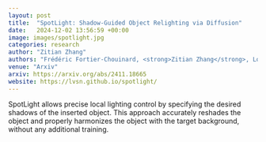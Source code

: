 ```yaml
---
layout: post
title:  "SpotLight: Shadow-Guided Object Relighting via Diffusion"
date:   2024-12-02 13:56:59 +00:00
image: images/spotlight.jpg
categories: research
author: "Zitian Zhang"
authors: "Frédéric Fortier-Chouinard, <strong>Zitian Zhang</strong>, Louis-Etienne Messier, Mathieu Garon, Anand Bhattad, Jean-François Lalonde"
venue: "Arxiv"
arxiv: https://arxiv.org/abs/2411.18665
website: https://lvsn.github.io/spotlight/
---
```

SpotLight allows precise local lighting control by specifying the desired shadows of the inserted object. This approach accurately reshades the object and properly harmonizes the object with the target background, without any additional training.